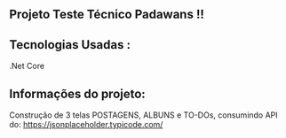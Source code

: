 ## Projeto Teste Técnico Padawans !!

## Tecnologias Usadas :

.Net Core

## Informações do projeto:

Construção de 3 telas POSTAGENS, ALBUNS e TO-DOs,
consumindo API do: https://jsonplaceholder.typicode.com/




